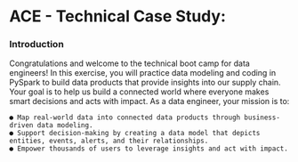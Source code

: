 # ACE - Technical Case Study:

### Introduction
Congratulations and welcome to the technical boot camp for data engineers! In this exercise, you will practice data modeling
and coding in PySpark to build data products that provide insights into our supply chain. Your goal is to help us build a
connected world where everyone makes smart decisions and acts with impact. As a data engineer, your mission is to:

    ● Map real-world data into connected data products through business-driven data modeling.
    ● Support decision-making by creating a data model that depicts entities, events, alerts, and their relationships.
    ● Empower thousands of users to leverage insights and act with impact.
